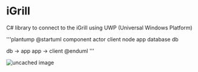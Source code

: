 # iGrill
C# library to connect to the iGrill using UWP (Universal Windows Platform)


'''plantump
@startuml component
actor client
node app
database db

db -> app
app -> client
@enduml
'''


![uncached image](http://www.plantuml.com/plantuml/proxy?src=https://github.com/thomas-bingel/iGrill/raw/master/Weber/docs/diagrams/src/architecture_overview.puml)
